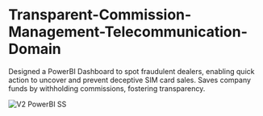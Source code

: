 # Transparent-Commission-Management-Telecommunication-Domain
Designed a PowerBI Dashboard to spot fraudulent dealers, enabling quick action to uncover and prevent deceptive SIM card sales. Saves company funds by withholding commissions, fostering transparency.

![V2 PowerBI SS](https://github.com/TABEYWICKRAMA/Transparent-Commission-Management-Telecommunication-Domain/assets/110693737/22f7fa64-0c95-4c4a-b6cf-51743bbed011)
